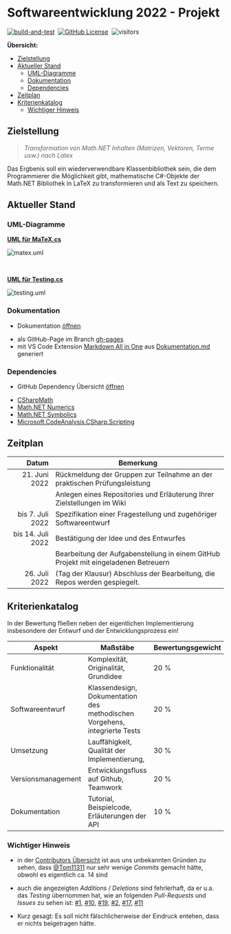 
# Softwareentwicklung 2022 - Projekt <!-- omit in toc -->


[![build-and-test](https://github.com/Ifi-Softwareentwicklung-SoSe2022/SWE22_Projekt/actions/workflows/build-and-test.yml/badge.svg?branch=main)](https://github.com/Ifi-Softwareentwicklung-SoSe2022/SWE22_Projekt/actions/workflows/build-and-test.yml)&nbsp;
[![GitHub License](https://img.shields.io/badge/license-MIT-green)](LICENSE)&nbsp;
![visitors](https://visitor-badge.laobi.icu/badge?page_id=Ifi-Softwareentwicklung-SoSe2022/SWE22_Projekt/devlop)&nbsp;

**Übersicht:**

- [Zielstellung](#zielstellung)
- [Aktueller Stand](#aktueller-stand)
  - [UML-Diagramme](#uml-diagramme)
  - [Dokumentation](#dokumentation)
  - [Dependencies](#dependencies)
- [Zeitplan](#zeitplan)
- [Kriterienkatalog](#kriterienkatalog)
  - [Wichtiger Hinweis](#wichtiger-hinweis)

## Zielstellung

>*Transformation von Math.NET Inhalten (Matrizen, Vektoren, Terme usw.) nach Latex*

Das Ergbenis soll ein wiederverwendbare Klassenbibliothek sein, die dem Programmierer die Möglichkeit gibt, mathematische C#-Objekte der Math.NET Bibliothek in LaTeX zu transformieren und als Text zu speichern.

## Aktueller Stand

### UML-Diagramme

**[UML für MaTeX.cs](uml/matex.uml)**

![matex.uml](http://www.plantuml.com/plantuml/png/lLNHRk8w47tdA_nOLCet55h3vQhGA6JRIgjLPS84h4riv4me5Ug_R-BQO6ThgKihU20pyPbpnkFnvBf4fh0gyaudpLbPaaV5DXjGPDyXzK__zViaauhSI97nLJzIWFWQAIwGYrMzg37xcWTv-aOkIOcgMN1m5-OLmWwx0VXCuZz61E0zkyvo12Nge2rqGviPAfR-1fpA9PGal1SjOh2b5Lky-udMz8ZIIYaGskb-EsDxHHORfk0SMZz_kMhbINA10pevXJVJj-P0oRwTr4BAdFWz-o5aiX9ImOZdG7SfR91BKPg6QUERJOoaAXYMZjr6JGgs0Wjpd3RkKN5ytytHR6Fy4bZN8iDzUySGTly1Mu8A8EPi2tSoPSr-lM9koJuGCcMuJgIcldY05AKYM_teVYAWjXNVaK8_FXFW3OAtZisGxZPIOMjAiLBZQlF38nwKpMbPnhoXF_HYndCGh83koP4zho_mO7-5qUcD5sj-XS_j8tibludJzkR2SRzxww4IdqidNC3pPn0ijtCPU3DrmhT13wLFN8VJGdl-1EH7nydpwegi8T-08babKZrqwtU-w9KMrMNIy_d24JgeBgei0zKzERBt3kNwAt3y0dnC60DR_iqdA_GvJmyE9wHd88YgSDh6JC5BSlz0utXoIuqxY28wkxLEyZnF1d5YsqEA_9LaKhcDra_eKxrc8YQpEOsJvy4eeV7pxVtDZocTMH8FCQIZ-vWU8RMepT9XFwQPF5c2gSsk5hQ9fGeOGadkM09FP2dJgW21v8NZcgprfwn67SCEihMaqVGkgHKTql5aPcmtGQz9BVZ_Q7omg3M7qyXOqSo-6qz6nfe_Z1lEQn3BgiZ_0000)

<br>

**[UML für Testing.cs](uml/testing.uml)**

![testing.uml](http://www.plantuml.com/plantuml/png/dP1HIyCm4CVV-odkSSEje9zWCfml3cG4zQraxNKD9BbokOoA-DrDMvHQ6SBo49BVtU-VS9iWcYKwcsMbrI60mY36dm9yP93MiEKvo8XXhnM-vLlovtolfL7qf0Mxr34qti2PJ0MJIl62fH0N1vJ8Va2B8v65bb7a_PcDxtENb_HqPjDThJzQD6KJ_Udg18Ni_fSlZ-gXQuablmyAEvdDQOJ5-D3EM5m4uLwLX7V4JiiaUhs61csB37NqfHZo8R6n1CEl-eWjkLRpJrATqEqA9hUxvLmveAwc_IkWAD_ACTOryX_dbOtWRsacV6RP1dqLdVq2)

### Dokumentation

- Dokumentation [öffnen](https://ifi-softwareentwicklung-sose2022.github.io/SWE22_Projekt)
<!--  -->
- als GitHub-Page im Branch [gh-pages](https://github.com/Ifi-Softwareentwicklung-SoSe2022/SWE22_Projekt/tree/gh-pages)
- mit VS Code Extension [Markdown All in One](https://marketplace.visualstudio.com/items?itemName=yzhang.markdown-all-in-one) aus [Dokumentation.md](https://github.com/Ifi-Softwareentwicklung-SoSe2022/SWE22_Projekt/blob/gh-pages/docs/Dokumentation.md) generiert

### Dependencies

- GitHub Dependency Übersicht [öffnen](https://github.com/Ifi-Softwareentwicklung-SoSe2022/SWE22_Projekt/network/dependencies)
<!--  -->
- [CSharpMath](https://www.nuget.org/packages/CSharpMath)
- [Math.NET Numerics](https://www.nuget.org/packages/MathNet.Numerics)
- [Math.NET Symbolics](https://www.nuget.org/packages/MathNet.Symbolics)
- [Microsoft.CodeAnalysis.CSharp.Scripting](https://www.nuget.org/packages/Microsoft.CodeAnalysis.CSharp.Scripting)  

## Zeitplan

|             Datum | Bemerkung                                                                           |
| -----------------:| ----------------------------------------------------------------------------------- |
|     21. Juni 2022 | Rückmeldung der Gruppen zur Teilnahme an der praktischen Prüfungsleistung           |
|                   | Anlegen eines Repositories und Erläuterung Ihrer Zielstellungen im Wiki             |
|  bis 7. Juli 2022 | Spezifikation einer Fragestellung und zugehöriger Softwareentwurf                   |
| bis 14. Juli 2022 | Bestätigung der Idee und des Entwurfes                                              |
|                   | Bearbeitung der Aufgabenstellung in einem GitHub Projekt mit eingeladenen Betreuern |
|     26. Juli 2022 | (Tag der Klausur) Abschluss der Bearbeitung, die Repos werden gespiegelt.           | 

## Kriterienkatalog

In der Bewertung fließen neben der eigentlichen Implementierung insbesondere der Entwurf und der Entwicklungsprozess ein!

| Aspekt             | Maßstäbe                                                                   | Bewertungsgewicht |
| ------------------ | -------------------------------------------------------------------------- | ----------------- |
| Funktionalität     | Komplexität, Originalität, Grundidee                                       | 20 %              |
| Softwareentwurf    | Klassendesign, Dokumentation des methodischen Vorgehens, integrierte Tests | 20 %              |
| Umsetzung          | Lauffähigkeit, Qualität der Implementierung,                               | 30 %              |
| Versionsmanagement | Entwicklungsfluss auf Github, Teamwork                                     | 20 %              |
| Dokumentation      | Tutorial, Beispielcode, Erläuterungen der API                              | 10 %              |

### Wichtiger Hinweis

- in der [Contributors Übersicht](https://github.com/Ifi-Softwareentwicklung-SoSe2022/SWE22_Projekt/graphs/contributors?type=c) ist aus uns unbekannten Gründen zu sehen, dass [@Tom11311](https://github.com/Tom11311) nur sehr wenige *Commits* gemacht hätte, obwohl es eigentlich ca. 14 sind

- auch die angezeigten *Additions* / *Deletions* sind fehrlerhaft, da er u.a. das *Testing* übernommen hat, wie an folgenden *Pull-Requests* und *Issues* zu sehen ist:
  [#1](https://github.com/Ifi-Softwareentwicklung-SoSe2022/SWE22_Projekt/issues/1),
  [#10](https://github.com/Ifi-Softwareentwicklung-SoSe2022/SWE22_Projekt/issues/10),
  [#19](https://github.com/Ifi-Softwareentwicklung-SoSe2022/SWE22_Projekt/issues/19),
  [#2](https://github.com/Ifi-Softwareentwicklung-SoSe2022/SWE22_Projekt/pull/2),
  [#17](https://github.com/Ifi-Softwareentwicklung-SoSe2022/SWE22_Projekt/pull/17),
  [#11](https://github.com/Ifi-Softwareentwicklung-SoSe2022/SWE22_Projekt/pull/11)

- Kurz gesagt: Es soll nicht fälschlicherweise der Eindruck entehen, dass er nichts beigetragen hätte.
